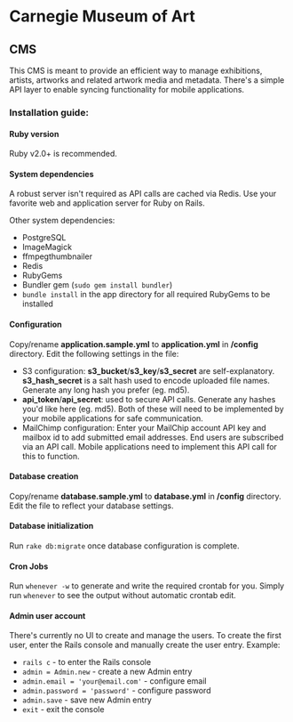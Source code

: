 # Carnegie Museum of Art
## CMS

This CMS is meant to provide an efficient way to manage exhibitions, artists, artworks and related artwork media and metadata. There's a simple API layer to enable syncing functionality for mobile applications.

### Installation guide:

#### Ruby version

Ruby v2.0+ is recommended.

#### System dependencies

A robust server isn't required as API calls are cached via Redis. Use your favorite web and application server for Ruby on Rails.

Other system dependencies:

* PostgreSQL
* ImageMagick
* ffmpegthumbnailer
* Redis
* RubyGems
* Bundler gem (`sudo gem install bundler`)
* `bundle install` in the app directory for all required RubyGems to be installed

#### Configuration

Copy/rename **application.sample.yml** to **application.yml** in **/config** directory. Edit the following settings in the file:

* S3 configuration: **s3_bucket**/**s3_key**/**s3_secret** are self-explanatory. **s3_hash_secret** is a salt hash used to encode uploaded file names. Generate any long hash you prefer (eg. md5).
* **api_token**/**api_secret**: used to secure API calls. Generate any hashes you'd like here (eg. md5). Both of these will need to be implemented by your mobile applications for safe communication.
* MailChimp configuration: Enter your MailChip account API key and mailbox id to add submitted email addresses. End users are subscribed via an API call. Mobile applications need to implement this API call for this to function.

#### Database creation

Copy/rename **database.sample.yml** to **database.yml** in **/config** directory. Edit the file to reflect your database settings.

#### Database initialization

Run `rake db:migrate` once database configuration is complete.

#### Cron Jobs

Run `whenever -w` to generate and write the required crontab for you. Simply run `whenever` to see the output without automatic crontab edit.

#### Admin user account

There's currently no UI to create and manage the users. To create the first user, enter the Rails console and manually create the user entry. Example:

* `rails c` - to enter the Rails console
* `admin = Admin.new` - create a new Admin entry
* `admin.email = 'your@email.com'` - configure email
* `admin.password = 'password'` - configure password
* `admin.save` - save new Admin entry
* `exit` - exit the console

